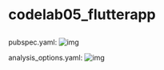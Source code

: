 # codelab05_flutterapp

## 
pubspec.yaml: 
![img](image/.png)

analysis_options.yaml:
![img](image/.png)

